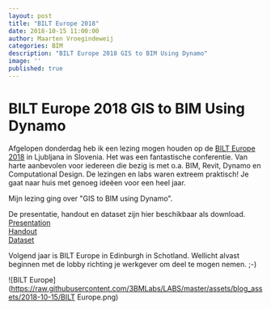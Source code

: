 ```yaml
---
layout: post
title: "BILT Europe 2018"
date: 2018-10-15 11:00:00
author: Maarten Vroegindeweij
categories: BIM
description: "BILT Europe 2018 GIS to BIM Using Dynamo"
image: ''
published: true
---
```


# BILT Europe 2018 GIS to BIM Using Dynamo

Afgelopen donderdag heb ik een lezing mogen houden op de [BILT Europe 2018](https://www.rtcevents.com/bilt/eur18/) in Ljubljana in Slovenia. Het was een fantastische conferentie. Van harte aanbevolen voor iedereen die bezig is met o.a. BIM, Revit, Dynamo en Computational Design. De lezingen en labs waren extreem praktisch! Je gaat naar huis met genoeg ideëen voor een heel jaar.

Mijn lezing ging over "GIS to BIM using Dynamo".

De presentatie, handout en dataset zijn hier beschikbaar als download.<br>
[Presentation](http://www.3bm.cloud/dutchrevitblog/1.4%20GIS%20to%20BIM%20Using%20Dynamo%20Presentation)<br>
[Handout](http://www.3bm.cloud/dutchrevitblog/1.4%20GIS%20to%20BIM%20Using%20Dynamo%20Handout)<br>
[Dataset](http://www.3bm.cloud/dutchrevitblog/1.4%20GIS%20to%20BIM%20Using%20Dynamo%20Dataset_V2.zip)

Volgend jaar is BILT Europe in Edinburgh in Schotland. Wellicht alvast beginnen met de lobby richting je werkgever om deel te mogen nemen. ;-) 

![BILT Europe](https://raw.githubusercontent.com/3BMLabs/LABS/master/assets/blog_assets/2018-10-15/BILT Europe.png)


